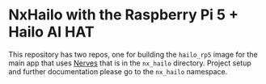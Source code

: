 # NxHailo with the Raspberry Pi 5 + Hailo AI HAT 

This repository has two repos, one for building the `hailo_rp5` image for the main app that uses [Nerves](https://hexdocs.pm/nerves/getting-started.html#introduction) that is in the `nx_hailo` directory. Project setup and further documentation please go to the `nx_hailo` namespace.
